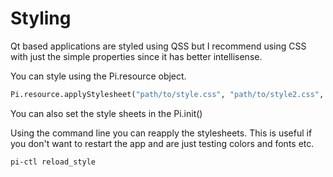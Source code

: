 
# Styling

Qt based applications are styled using QSS but I recommend  using CSS with just the simple properties since it has better intellisense.

You can style using the Pi.resource object.
```python
Pi.resource.applyStylesheet("path/to/style.css", "path/to/style2.css", ...)
```
You can also set the style sheets in the Pi.init()

Using the command line you can reapply the stylesheets. This is useful if you don't want to restart the app and are just testing colors and fonts etc.
```bash
pi-ctl reload_style
```